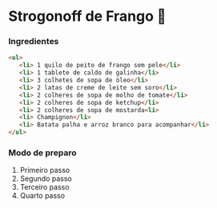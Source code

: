 # Strogonoff de Frango :chicken:

<h3>Ingredientes</h3>

```html
<ul>
   <li> 1 quilo de peito de frango sem pele</li>
   <li> 1 tablete de caldo de galinha</li>
   <li> 3 colhetes de sopa de óleo</li>
   <li> 2 latas de creme de leite sem soro</li>
   <li> 2 colheres de sopa de molho de tomate</li>
   <li> 2 colheres de sopa de ketchup</li>
   <li> 2 colheres de sopa de mostarda<li>
   <li> Champignon</li>
   <li> Batata palha e arroz branco para acompanhar</li>
</ul>
```

<h3>Modo de preparo</h3>

<ol>
    <li>Primeiro passo</li>
    <li>Segundo passo</li>
    <li>Terceiro passo</li>
    <li>Quarto passo</li>
</ol>

